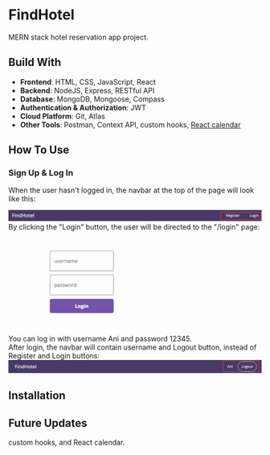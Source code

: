 # FindHotel
MERN stack hotel reservation app project. 

## Build With
* __Frontend__: HTML, CSS, JavaScript, React
* __Backend__: NodeJS, Express, RESTful API
* __Database__: MongoDB, Mongoose, Compass
* __Authentication & Authorization__: JWT
* __Cloud Platform__: Git, Atlas
* __Other Tools__: Postman, Context API, custom hooks, [React calendar](https://github.com/hypeserver/react-date-range)

## How To Use
### Sign Up & Log In
When the user hasn't logged in, the navbar at the top of the page will look like this:
<div>
  <img src="https://github.com/wjc0326/FindHotel/blob/main/readme-img/login_navbar.png" alt="login_navbar" width="600"> 
</div>
By clicking the "Login" button, the user will be directed to the "/login" page:
<div>
  <img src="https://github.com/wjc0326/FindHotel/blob/main/readme-img/login_page.png" alt="login_page" width="300"> 
</div>
You can log in with username Ani and password 12345. <br/> After login, the navbar will contain username and Logout button, instead of Register and Login buttons:
<div>
  <img src="https://github.com/wjc0326/FindHotel/blob/main/readme-img/logout_navbar.png" alt="logout_navbar" width="600"> 
</div>


## Installation

## Future Updates
custom hooks, and React calendar.
